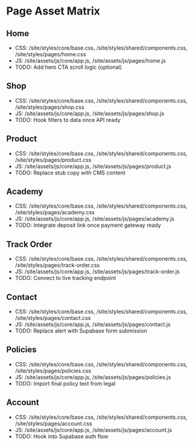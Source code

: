# Page Asset Matrix

## Home
- CSS: /site/styles/core/base.css, /site/styles/shared/components.css, /site/styles/pages/home.css
- JS: /site/assets/js/core/app.js, /site/assets/js/pages/home.js
- TODO: Add hero CTA scroll logic (optional)

## Shop
- CSS: /site/styles/core/base.css, /site/styles/shared/components.css, /site/styles/pages/shop.css
- JS: /site/assets/js/core/app.js, /site/assets/js/pages/shop.js
- TODO: Hook filters to data once API ready

## Product
- CSS: /site/styles/core/base.css, /site/styles/shared/components.css, /site/styles/pages/product.css
- JS: /site/assets/js/core/app.js, /site/assets/js/pages/product.js
- TODO: Replace stub copy with CMS content

## Academy
- CSS: /site/styles/core/base.css, /site/styles/shared/components.css, /site/styles/pages/academy.css
- JS: /site/assets/js/core/app.js, /site/assets/js/pages/academy.js
- TODO: Integrate deposit link once payment gateway ready

## Track Order
- CSS: /site/styles/core/base.css, /site/styles/shared/components.css, /site/styles/pages/track-order.css
- JS: /site/assets/js/core/app.js, /site/assets/js/pages/track-order.js
- TODO: Connect to live tracking endpoint

## Contact
- CSS: /site/styles/core/base.css, /site/styles/shared/components.css, /site/styles/pages/contact.css
- JS: /site/assets/js/core/app.js, /site/assets/js/pages/contact.js
- TODO: Replace alert with Supabase form submission

## Policies
- CSS: /site/styles/core/base.css, /site/styles/shared/components.css, /site/styles/pages/policies.css
- JS: /site/assets/js/core/app.js, /site/assets/js/pages/policies.js
- TODO: Import final policy text from legal

## Account
- CSS: /site/styles/core/base.css, /site/styles/shared/components.css, /site/styles/pages/account.css
- JS: /site/assets/js/core/app.js, /site/assets/js/pages/account.js
- TODO: Hook into Supabase auth flow

